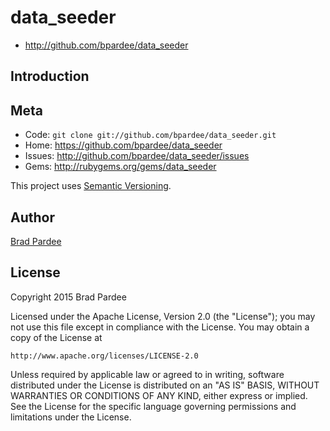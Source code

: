 data_seeder 
====================

* http://github.com/bpardee/data_seeder

## Introduction

Meta
----

* Code: `git clone git://github.com/bpardee/data_seeder.git`
* Home: <https://github.com/bpardee/data_seeder>
* Issues: <http://github.com/bpardee/data_seeder/issues>
* Gems: <http://rubygems.org/gems/data_seeder>

This project uses [Semantic Versioning](http://semver.org/).

Author
------

[Brad Pardee](https://github.com/bpardee)

License
-------

Copyright 2015 Brad Pardee

Licensed under the Apache License, Version 2.0 (the "License");
you may not use this file except in compliance with the License.
You may obtain a copy of the License at

    http://www.apache.org/licenses/LICENSE-2.0

Unless required by applicable law or agreed to in writing, software
distributed under the License is distributed on an "AS IS" BASIS,
WITHOUT WARRANTIES OR CONDITIONS OF ANY KIND, either express or implied.
See the License for the specific language governing permissions and
limitations under the License.
